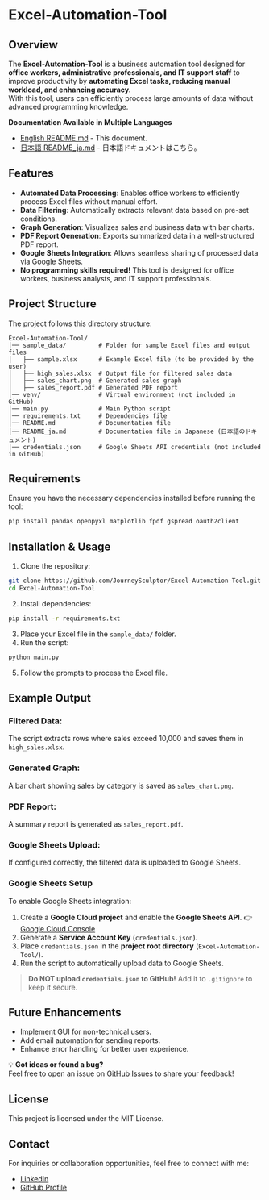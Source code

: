 # Excel-Automation-Tool

## Overview
The **Excel-Automation-Tool** is a business automation tool designed for **office workers, administrative professionals, and IT support staff** to improve productivity by **automating Excel tasks, reducing manual workload, and enhancing accuracy.**  
With this tool, users can efficiently process large amounts of data without advanced programming knowledge.

**Documentation Available in Multiple Languages**
- [English README.md](README.md) - This document.
- [日本語 README_ja.md](README_ja.md) - 日本語ドキュメントはこちら。

## Features
- **Automated Data Processing**: Enables office workers to efficiently process Excel files without manual effort.
- **Data Filtering**: Automatically extracts relevant data based on pre-set conditions.
- **Graph Generation**: Visualizes sales and business data with bar charts.
- **PDF Report Generation**: Exports summarized data in a well-structured PDF report.
- **Google Sheets Integration**: Allows seamless sharing of processed data via Google Sheets.
- **No programming skills required!** This tool is designed for office workers, business analysts, and IT support professionals.

## Project Structure
The project follows this directory structure:
```plaintext
Excel-Automation-Tool/
│── sample_data/         # Folder for sample Excel files and output files
│   ├── sample.xlsx      # Example Excel file (to be provided by the user)
│   ├── high_sales.xlsx  # Output file for filtered sales data
│   ├── sales_chart.png  # Generated sales graph
│   ├── sales_report.pdf # Generated PDF report
│── venv/                # Virtual environment (not included in GitHub)
│── main.py              # Main Python script
│── requirements.txt     # Dependencies file
│── README.md            # Documentation file
│── README_ja.md         # Documentation file in Japanese (日本語のドキュメント)
│── credentials.json     # Google Sheets API credentials (not included in GitHub)
```

## Requirements
Ensure you have the necessary dependencies installed before running the tool:
```bash
pip install pandas openpyxl matplotlib fpdf gspread oauth2client
```

## Installation & Usage
1. Clone the repository:
```bash
git clone https://github.com/JourneySculptor/Excel-Automation-Tool.git
cd Excel-Automation-Tool
```
2. Install dependencies:
```bash
pip install -r requirements.txt
```
3. Place your Excel file in the `sample_data/` folder.
4. Run the script:
```bash
python main.py
```
5. Follow the prompts to process the Excel file.

## Example Output
### Filtered Data:
The script extracts rows where sales exceed 10,000 and saves them in `high_sales.xlsx`.

### Generated Graph:
A bar chart showing sales by category is saved as `sales_chart.png`.

### PDF Report:
A summary report is generated as `sales_report.pdf`.

### Google Sheets Upload:
If configured correctly, the filtered data is uploaded to Google Sheets.

### Google Sheets Setup
To enable Google Sheets integration:
1. Create a **Google Cloud project** and enable the **Google Sheets API**. 👉 [Google Cloud Console](https://console.cloud.google.com/)
2. Generate a **Service Account Key** (`credentials.json`).
3. Place `credentials.json` in the **project root directory** (`Excel-Automation-Tool/`).
4. Run the script to automatically upload data to Google Sheets.

> **Do NOT upload `credentials.json` to GitHub!** Add it to `.gitignore` to keep it secure.

## Future Enhancements
- Implement GUI for non-technical users.
- Add email automation for sending reports.
- Enhance error handling for better user experience.

💡 **Got ideas or found a bug?**  
Feel free to open an issue on [GitHub Issues](https://github.com/JourneySculptor/Excel-Automation-Tool/issues) to share your feedback!

## License
This project is licensed under the MIT License.

## Contact
For inquiries or collaboration opportunities, feel free to connect with me:
- [LinkedIn](https://www.linkedin.com/in/yuka-yamaguchi-214290342)
- [GitHub Profile](https://github.com/JourneySculptor)
